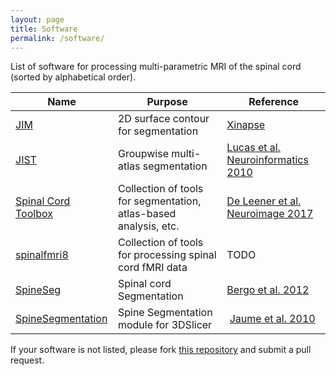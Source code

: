 ```yaml
---
layout: page
title: Software
permalink: /software/
---
```


List of software for processing multi-parametric MRI of the spinal cord (sorted by alphabetical order).

| Name | Purpose | Reference |
|---|---|---|
| [JIM](http://www.xinapse.com/Manual/index.html) | 2D surface contour for segmentation | [Xinapse](http://www.xinapse.com/j-im-7-software/) |
| [JIST](http://www.nitrc.org/projects/jist) | Groupwise multi-atlas segmentation | [Lucas et al. Neuroinformatics 2010](https://www.ncbi.nlm.nih.gov/pubmed/20077162) |
|[Spinal Cord Toolbox](https://github.com/neuropoly/spinalcordtoolbox) | Collection of tools for segmentation, atlas-based analysis, etc. | [De Leener et al. Neuroimage 2017](https://www.ncbi.nlm.nih.gov/pubmed/27720818) |
| [spinalfmri8](http://post.queensu.ca/~stromanp/software.html) | Collection of tools for processing spinal cord fMRI data | TODO |
| [SpineSeg](http://www.lni.hc.unicamp.br/app/spineseg/) | Spinal cord Segmentation | [Bergo et al. 2012](https://ieeexplore.ieee.org/document/6263238/) |
| [SpineSegmentation](https://www.nitrc.org/projects/sylvainproject/) | Spine Segmentation module for 3DSlicer | [Jaume et al. 2010](https://na-mic.org/wiki/2010_Winter_Project_Week_Spine_Segmentation_Module_in_Slicer3) |

If your software is not listed, please fork [this repository](https://github.com/spinalcordmri/spinalcordmri.github.io) and submit a pull request.
